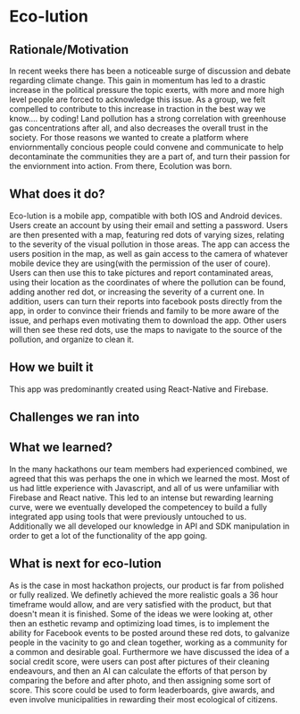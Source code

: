 # Eco-lution
## Rationale/Motivation
In recent weeks there has been a noticeable surge of discussion and debate regarding climate change. This gain in momentum has led to a drastic increase in the political pressure the topic exerts, with more and more high level people are forced to acknowledge this issue. As a group, we felt compelled to contribute to this increase in traction in the best way we know.... by coding! Land pollution has a strong correlation with greenhouse gas concentrations after all, and also decreases the overall trust in the society. For those reasons we wanted to create a platform where enviornmentally concious people could convene and communicate to help decontaminate the communities they are a part of, and turn their passion for the enviornment into action. From there, Ecolution was born. 
## What does it do?
Eco-lution is a mobile app, compatible with both IOS and Android devices. Users create an account by using their email and setting a password. Users are then presented with a map, featuring red dots of varying sizes, relating to the severity of the visual pollution in those areas. The app can access the users position in the map, as well as gain access to the camera of whatever mobile device they are using(with the permission of the user of coure). Users can then use this to take pictures and report contaminated areas, using their location as the coordinates of where the pollution can be found, adding another red dot, or increasing the severity of a current one. In addition, users can turn their reports into facebook posts directly from the app, in order to convince their friends and family to be more aware of the issue, and perhaps even motivating them to download the app. Other users will then see these red dots,  use the maps to navigate to the source of the pollution, and organize to clean it.
## How we built it
This app was predominantly created using React-Native and Firebase.
## Challenges we ran into

## What we learned?
In the many hackathons our team members had experienced combined, we agreed that this was perhaps the one in which we learned the most. Most of us had little experience with Javascript, and all of us were unfamiliar with Firebase and React native. This led to an intense but rewarding learning curve, were we eventually developed the competencey to build a fully integrated app using tools that were previously untouched to us. Additionally we all developed our knowledge in API and SDK manipulation in order to get a lot of the functionality of the app going.
## What is next for eco-lution
As is the case in most hackathon projects, our product is far from polished or fully realized. We definetly achieved the more realistic goals a 36 hour timeframe would allow, and are very satisfied with the product, but that doesn't mean it is finished. Some of the ideas we were looking at, other then an esthetic revamp and optimizing load times, is to implement the ability for Facebook events to be posted around these red dots, to galvanize people in the vacinity to go and clean together, working as a community for a common and desirable goal. Furthermore we have discussed the idea of a social credit score, were users can post after pictures of their cleaning endeavours, and then an AI can calculate the efforts of that person by comparing the before and after photo, and then assigning some sort of score. This score could be used to form leaderboards, give awards, and even involve municipalities in rewarding their most ecological of citizens.
